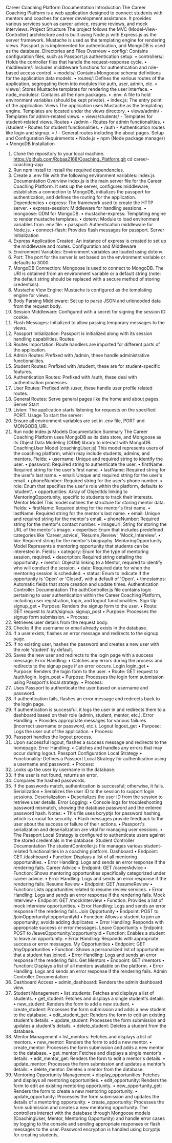 Career Coaching Platform Documentation
Introduction
The Career Coaching Platform is a web application designed to connect students with mentors and 
coaches for career development assistance. It provides various services such as career advice, resume 
reviews, and mock interviews.
Project Structure
The project follows the MVC (Model-View-Controller) architecture and is built using Node.js with 
Express.js as the server framework. Mustache is used as the templating engine for rendering views. 
Passport.js is implemented for authentication, and MongoDB is used as the database.
Directories and Files Overview
• config/: Contains configuration files, such as Passport.js authentication setup.
• controllers/: Holds the controller files that handle the request-response cycle.
• middleware/: Includes middleware functions for authentication and role-based access control.
• models/: Contains Mongoose schema definitions for the application data models.
• routes/: Defines the various routes of the application, segregating them into modules like auth, 
user, admin, etc.
• views/: Stores Mustache templates for rendering the user interface.
• node_modules/: Contains all the npm packages.
• .env: A file to hold environment variables (should be kept private).
• index.js: The entry point of the application.
Views
The application uses Mustache as the templating engine. Templates are located under the views
directory.
• views/admin/ - Templates for admin-related views.
• views/students/ - Templates for student-related views.
Routes
• /admin - Routes for admin functionalities.
• /student - Routes for student functionalities.
• /auth - Authentication routes like login and signup.
• / - General routes including the about pages.
Setup and Configuration
Requirements
• Node.js
• npm (Node package manager)
• MongoDB
Installation
1. Clone the repository to your local machine.
https://github.com/Robaa2168/Coaching_Platform.git
cd career-coaching-app
2. Run npm install to install the required dependencies.
3. Create a .env file with the following environment variables:
index.js Documentation
Overview
index.js is the main server file for the Career Coaching Platform. It sets up the server, configures 
middleware, establishes a connection to MongoDB, initializes the passport for authentication, and 
defines the routing for the application.
Dependencies
• express: The framework used to create the HTTP server.
• express-session: Middleware for handling sessions.
• mongoose: ODM for MongoDB.
• mustache-express: Templating engine to render mustache templates.
• dotenv: Module to load environment variables from .env file.
• passport: Authentication middleware for Node.js.
• connect-flash: Provides flash messages for passport.
Server Initialization
1. Express Application Created: An instance of express is created to set up the middleware and 
routes.
Configuration and Middleware
2. Environment Variables: Environment variables are loaded using dotenv.
3. Port: The port for the server is set based on the environment variable or defaults to 3000.
4. MongoDB Connection: Mongoose is used to connect to MongoDB. The URI is obtained from an 
environment variable or a default string (note: the default string should be replaced with a 
secure method of storing credentials).
5. Mustache View Engine: Mustache is configured as the templating engine for views.
6. Body Parsing Middleware: Set up to parse JSON and urlencoded data from the request body.
7. Session Middleware: Configured with a secret for signing the session ID cookie.
8. Flash Messages: Initialized to allow passing temporary messages to the views.
9. Passport Initialization: Passport is initialized along with its session handling capabilities.
Routes
10. Routes Importation: Route handlers are imported for different parts of the application.
11. Admin Routes: Prefixed with /admin, these handle administrative functionalities.
12. Student Routes: Prefixed with /student, these are for student-specific features.
13. Authentication Routes: Prefixed with /auth, these deal with authentication processes.
14. User Routes: Prefixed with /user, these handle user profile related routes.
15. General Routes: Serve general pages like the home and about pages.
Server Start
15. Listen: The application starts listening for requests on the specified PORT.
Usage
To start the server:
1. Ensure all environment variables are set in .env file, PORT and MONGODB_URI.
2. Run node index.js
Models Documentation Summary
The Career Coaching Platform uses MongoDB as its data store, and Mongoose as its Object Data 
Modeling (ODM) library to interact with MongoDB. 
CoachingUser Model (coachingUser.js)
This model represents users of the coaching platform, which may include students, admins, and 
mentors.
Fields:
• username: Unique and required string to identify the user.
• password: Required string to authenticate the user.
• firstName: Required string for the user's first name.
• lastName: Required string for the user's last name.
• email: Unique and required string for the user's email.
• phoneNumber: Required string for the user's phone number.
• role: Enum that specifies the user's role within the platform, defaults to 'student'.
• opportunities: Array of ObjectIds linking to MentoringOpportunity, specific to students to track 
their interests.
Mentor Model
This model outlines the structure for storing mentor data.
Fields:
• firstName: Required string for the mentor's first name.
• lastName: Required string for the mentor's last name.
• email: Unique and required string for the mentor's email.
• phoneNumber: Required string for the mentor's contact number.
• imageUrl: String for storing the URL of the mentor's image.
• expertise: Enum that includes predefined categories like 'Career_advice', 'Resume_Review', 
'Mock_Interview'.
• bio: Required string for the mentor's biography.
MentoringOpportunity Model
Represents a mentoring opportunity that students can be interested in.
Fields:
• category: Enum for the type of mentoring session, required.
• description: Required string detailing the opportunity.
• mentor: ObjectId linking to a Mentor, required to identify who will conduct the session.
• date: Required date for when the mentoring session is scheduled.
• status: Enum to indicate if the opportunity is 'Open' or 'Closed', with a default of 'Open'.
• timestamps: Automatic fields that store creation and update times.
Authentication Controller Documentation 
The authController.js file contains logic pertaining to user authentication within the Career Coaching 
Platform, including user registration, login, and logout functionalities. 
Sign Up
signup_get
• Purpose: Renders the signup form to the user.
• Route: GET request to /auth/signup.
signup_post
• Purpose: Processes the signup form submission.
• Process:
1. Retrieves user details from the request body.
2. Checks if the username or email already exists in the database.
3. If a user exists, flashes an error message and redirects to the signup page.
4. If no existing user, hashes the password and creates a new user with the role 'student' 
by default.
5. Saves the new user and redirects to the login page with a success message.
Error Handling:
• Catches any errors during the process and redirects to the signup page if an error occurs.
Login
login_get
• Purpose: Renders the login form to the user.
• Route: GET request to /auth/login.
login_post
• Purpose: Processes the login form submission using Passport's local strategy.
• Process:
1. Uses Passport to authenticate the user based on username and password.
2. If authentication fails, flashes an error message and redirects back to the login page.
3. If authentication is successful, it logs the user in and redirects them to a dashboard 
based on their role (admin, student, mentor, etc.).
Error Handling:
• Provides appropriate messages for various failures (incorrect username or password, etc.).
Logout
logout_get
• Purpose: Logs the user out of the application.
• Process:
1. Passport handles the logout process.
2. Upon successful logout, flashes a success message and redirects to the homepage.
Error Handling:
• Catches and handles any errors that may occur during logout.
Passport Configuration
Local Strategy
• Functionality: Defines a Passport Local Strategy for authentication using a username and 
password.
• Process:
1. Looks up the user by username in the database.
2. If the user is not found, returns an error.
3. Compares the hashed passwords.
4. If the passwords match, authentication is successful; otherwise, it fails.
Serialization
• Serializes the user ID to the session to support login sessions.
Deserialization
• Deserializes the user ID from the session to retrieve user details.
Error Logging:
• Console logs for troubleshooting password mismatch, showing the database password and the 
entered password hash.
Notes:
• This file uses bcryptjs for password hashing, which is crucial for security.
• Flash messages provide feedback to the user about the success or failure of their actions.
• Passport's serialization and deserialization are vital for managing user sessions.
• The Passport Local Strategy is configured to authenticate users against the stored credentials in 
the database.
Student Controller Documentation 
The studentController.js file manages various student-related functionalities in a coaching platform. 
Dashboard
• Endpoint: GET /dashboard
• Function: Displays a list of all mentoring opportunities.
• Error Handling: Logs and sends an error response if the rendering fails.
Career Advice
• Endpoint: GET /careerAdvice
• Function: Shows mentoring opportunities specifically categorized under career advice.
• Error Handling: Logs and sends an error response if the rendering fails.
Resume Review
• Endpoint: GET /resumeReview
• Function: Lists opportunities related to resume review services.
• Error Handling: Logs and sends an error response if the rendering fails.
Mock Interview
• Endpoint: GET /mockInterview
• Function: Provides a list of mock interview opportunities.
• Error Handling: Logs and sends an error response if the rendering fails.
Join Opportunity
• Endpoint: POST to /joinOpportunity/:opportunityId
• Function: Allows a student to join an opportunity; avoids adding duplicates.
• Error Handling: Responds with appropriate success or error messages.
Leave Opportunity
• Endpoint: POST to /leaveOpportunity/:opportunityId
• Function: Enables a student to leave an opportunity.
• Error Handling: Responds with appropriate success or error messages.
My Opportunities
• Endpoint: GET /myOpportunities
• Function: Shows a personalized list of opportunities that a student has joined.
• Error Handling: Logs and sends an error response if the rendering fails.
Get Mentors
• Endpoint: GET /mentors
• Function: Displays a list of all mentors available on the platform.
• Error Handling: Logs and sends an error response if the rendering fails.
Admin Controller Documentation 
1. Dashboard Access
• admin_dashboard: Renders the admin dashboard view.
2. Student Management
• list_students: Fetches and displays a list of students.
• get_student: Fetches and displays a single student's details.
• new_student: Renders the form to add a new student.
• create_student: Processes the form submission and adds a new student to the 
database.
• edit_student_get: Renders the form to edit an existing student's details.
• update_student: Processes the form submission and updates a student's details.
• delete_student: Deletes a student from the database.
3. Mentor Management
• list_mentors: Fetches and displays a list of mentors.
• new_mentor: Renders the form to add a new mentor.
• create_mentor: Processes the form submission and adds a new mentor to the database.
• get_mentor: Fetches and displays a single mentor's details.
• edit_mentor_get: Renders the form to edit a mentor's details.
• update_mentor: Processes the form submission and updates a mentor's details.
• delete_mentor: Deletes a mentor from the database.
4. Mentoring Opportunity Management
• display_opportunities: Fetches and displays all mentoring opportunities.
• edit_opportunity: Renders the form to edit an existing mentoring opportunity.
• new_opportunity_get: Renders the form to create a new mentoring opportunity.
• update_opportunity: Processes the form submission and updates the details of a 
mentoring opportunity.
• create_opportunity: Processes the form submission and creates a new mentoring 
opportunity.
The controllers interact with the database through Mongoose models (CoachingUser, Mentor, 
Mentoring Opportunity) and handle error cases by logging to the console and sending appropriate 
responses or flash messages to the user. Password encryption is handled using bcryptjs for creating 
students,
